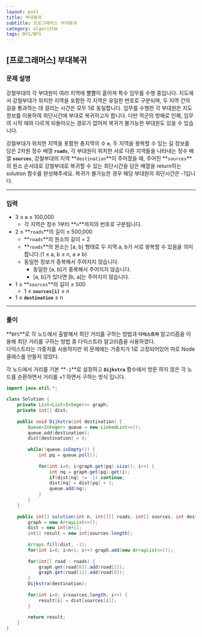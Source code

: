 ```yaml
---
layout: post
title: 부대복귀
subtitle: 프로그래머스 부대복귀
category: algorithm
tags: DFS/BFS
---
```


## [프로그래머스] 부대복귀

### 문제 설명

강철부대의 각 부대원이 여러 지역에 뿔뿔이 흩어져 특수 임무를 수행 중입니다. 지도에서 강철부대가 위치한 지역을 포함한 각 지역은 유일한 번호로 구분되며, 두 지역 간의 길을 통과하는 데 걸리는 시간은 모두 1로 동일합니다. 임무를 수행한 각 부대원은 지도 정보를 이용하여 최단시간에 부대로 복귀하고자 합니다. 다만 적군의 방해로 인해, 임무의 시작 때와 다르게 되돌아오는 경로가 없어져 복귀가 불가능한 부대원도 있을 수 있습니다.

강철부대가 위치한 지역을 포함한 총지역의 수 **`n`**, 두 지역을 왕복할 수 있는 길 정보를 담은 2차원 정수 배열 **`roads`**, 각 부대원이 위치한 서로 다른 지역들을 나타내는 정수 배열 **`sources`**, 강철부대의 지역 **`destination`**이 주어졌을 때, 주어진 **`sources`**의 원소 순서대로 강철부대로 복귀할 수 있는 최단시간을 담은 배열을 return하는 solution 함수를 완성해주세요. 복귀가 불가능한 경우 해당 부대원의 최단시간은 -1입니다.

---

### 입력

- 3 ≤ **`n`** ≤ 100,000
  - 각 지역은 정수 1부터 **`n`**까지의 번호로 구분됩니다.
- 2 ≤ **`roads`**의 길이 ≤ 500,000
  - **`roads`**의 원소의 길이 = 2
  - **`roads`**의 원소는 [a, b] 형태로 두 지역 a, b가 서로 왕복할 수 있음을 의미합니다.(1 ≤ a, b ≤ n, a ≠ b)
  - 동일한 정보가 중복해서 주어지지 않습니다.
    - 동일한 [a, b]가 중복해서 주어지지 않습니다.
    - [a, b]가 있다면 [b, a]는 주어지지 않습니다.
- 1 ≤ **`sources`**의 길이 ≤ 500
  - 1 ≤ **`sources[i]`** ≤ n
- 1 ≤ **`destination`** ≤ n

---

### 풀이

**`BFS`**로 각 노드에서 출발해서 최단 거리를 구하는 방법과 **`다익스트라`** 알고리즘을 이용해 최단 거리를 구하는 방법 중 다익스트라 알고리즘을 사용하였다.
<br>
다익스트라는 가중치를 사용하지만 위 문제에는 가중치가 1로 고정되어있어 따로 Node 클래스를 만들지 않았다.
<br>

각 노드에서 거리를 기본 **`-1`**로 설정하고 **`Dijkstra`** 함수에서 방문 하지 않은 각 노드를 순환하면서 거리를 +1 하면서 구하는 방식 입니다.
```java
import java.util.*;

class Solution {
    private List<List<Integer>> graph;
    private int[] dist;
    
    public void Dijkstra(int destination) {
        Queue<Integer> queue = new LinkedList<>();
        queue.add(destination);
        dist[destination] = 0;
        
        while(!queue.isEmpty()) {
            int pq = queue.poll();
            
            for(int i=0; i<graph.get(pq).size(); i++) {
                int nq = graph.get(pq).get(i);
                if(dist[nq] != -1) continue;
                dist[nq] = dist[pq] + 1;
                queue.add(nq);
            }
        }
    }
    
    public int[] solution(int n, int[][] roads, int[] sources, int destination) {
        graph = new ArrayList<>();
        dist = new int[n+1];
        int[] result = new int[sources.length];
        
        Arrays.fill(dist, -1);
        for(int i=0; i<n+1; i++) graph.add(new ArrayList<>());
        
        for(int[] road : roads) {
            graph.get(road[0]).add(road[1]);
            graph.get(road[1]).add(road[0]);
        }
        Dijkstra(destination);
        
        for(int i=0; i<sources.length; i++) {
            result[i] = dist[sources[i]];
        }
        
        return result;
    }
}
```
